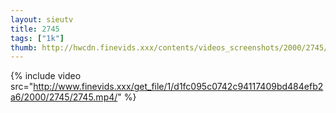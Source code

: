 ```yaml
--- 
layout: sieutv
title: 2745
tags: ["1k"]
thumb: http://hwcdn.finevids.xxx/contents/videos_screenshots/2000/2745/preview.mp4.jpg
---
```

{% include video src="http://www.finevids.xxx/get_file/1/d1fc095c0742c94117409bd484efb2a6/2000/2745/2745.mp4/" %} 
